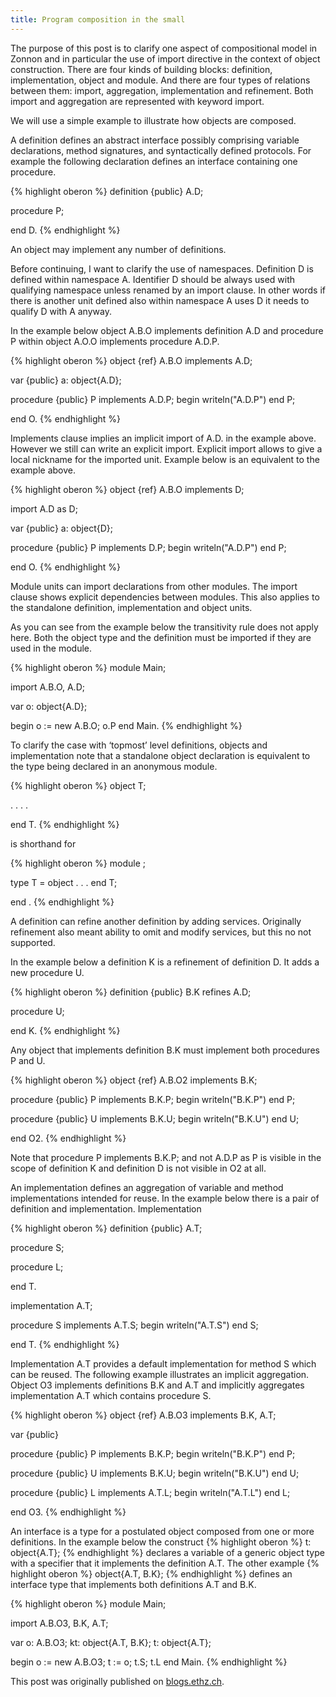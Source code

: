 ```yaml
---
title: Program composition in the small
---
```

The purpose of this post is to clarify one aspect of compositional model in Zonnon and in particular the use of import directive in the context of object construction. There are four kinds of building blocks: definition, implementation, object and module. And there are four types of relations between them: import, aggregation, implementation and refinement. Both import and aggregation are represented with keyword import.

We will use a simple example to illustrate how objects are composed.

A definition defines an abstract interface possibly comprising variable declarations, method signatures, and syntactically defined protocols. For example the following declaration defines an interface containing one procedure.

{% highlight oberon %}
definition {public} A.D;

  procedure P;

end D.
{% endhighlight %}

An object may implement any number of definitions.

Before continuing, I want to clarify the use of namespaces. Definition D is defined within namespace A. Identifier D should be always used with qualifying namespace unless renamed by an import clause. In other words if there is another unit defined also within namespace A uses D it needs to qualify D with A anyway.

In the example below object A.B.O implements definition A.D and procedure P within object A.O.O implements procedure A.D.P.

{% highlight oberon %}
object {ref} A.B.O implements A.D;

  var {public}
    a: object{A.D};

  procedure {public} P implements A.D.P;
  begin
    writeln("A.D.P")
  end P;

end O.
{% endhighlight %}

Implements clause implies an implicit import of A.D. in the example above. However we still can write an explicit import. Explicit import allows to give a local nickname for the imported unit. Example below is an equivalent to the example above.

{% highlight oberon %}
object {ref} A.B.O implements D;

  import A.D as D;

  var {public}
    a: object{D};

  procedure {public} P implements D.P;
  begin
    writeln("A.D.P")
  end P;

end O.
{% endhighlight %}

Module units can import declarations from other modules. The import clause shows explicit dependencies between modules. This also applies to the standalone definition, implementation and object units.

As you can see from the example below the transitivity rule does not apply here. Both the object type and the definition must be imported if they are used in the module.

{% highlight oberon %}
module Main;

import A.B.O, A.D;

var
  o: object{A.D};

begin
  o := new A.B.O;
  o.P
end Main.
{% endhighlight %}

To clarify the case with ‘topmost’ level definitions, objects and implementation note that a standalone object declaration is equivalent to the type being declared in an anonymous module.

{% highlight oberon %}
object T;

  . . . .

end T.
{% endhighlight %}

is shorthand for

{% highlight oberon %}
module ;

  type T = object . . . end T;

end .
{% endhighlight %}

A definition can refine another definition by adding services. Originally refinement also meant ability to omit and modify services, but this no not supported.

In the example below a definition K is a refinement of definition D. It adds a new procedure U.

{% highlight oberon %}
definition {public} B.K refines A.D;

  procedure U;

end K.
{% endhighlight %}

Any object that implements definition B.K must implement both procedures P and U.

{% highlight oberon %}
object {ref} A.B.O2 implements B.K;

  procedure {public} P implements B.K.P;
  begin
    writeln("B.K.P")
  end P;

  procedure {public} U implements B.K.U;
  begin
    writeln("B.K.U")
  end U;

end O2.
{% endhighlight %}

Note that procedure P implements B.K.P; and not A.D.P as P is visible in the scope of definition K and definition D is not visible in O2 at all.

An implementation defines an aggregation of variable and method implementations intended for reuse. In the example below there is a pair of definition and implementation. Implementation

{% highlight oberon %}
definition {public} A.T;

  procedure S;

  procedure L;

end T.

implementation A.T;

  procedure S implements A.T.S;
  begin
    writeln("A.T.S")
  end S;

end T.
{% endhighlight %}

Implementation A.T provides a default implementation for method S which can be reused. The following example illustrates an implicit aggregation. Object O3 implements definitions B.K and A.T and implicitly aggregates implementation A.T which contains procedure S.

{% highlight oberon %}
object {ref} A.B.O3 implements B.K, A.T;

  var {public}

  procedure {public} P implements B.K.P;
  begin
    writeln("B.K.P")
  end P;

  procedure {public} U implements B.K.U;
  begin
    writeln("B.K.U")
  end U;

  procedure {public} L implements A.T.L;
  begin
    writeln("A.T.L")
  end L;

end O3.
{% endhighlight %}

An interface is a type for a postulated object composed from one or more definitions. In the example below the construct
{% highlight oberon %}
t: object{A.T};
{% endhighlight %}
declares a variable of a generic object type with a specifier that it implements the definition A.T.
The other example
{% highlight oberon %}
object{A.T, B.K};
{% endhighlight %}
defines an interface type that implements both definitions A.T and B.K.

{% highlight oberon %}
module Main;

import A.B.O3, B.K, A.T;

var
  o: A.B.O3;
  kt: object{A.T, B.K};
  t: object{A.T};

begin
  o := new A.B.O3;
  t := o;
  t.S;
  t.L
end Main.
{% endhighlight %}

This post was originally published on [blogs.ethz.ch](http://blogs.ethz.ch/zonnon/2010/08/07/program-composition-in-the-small/).

